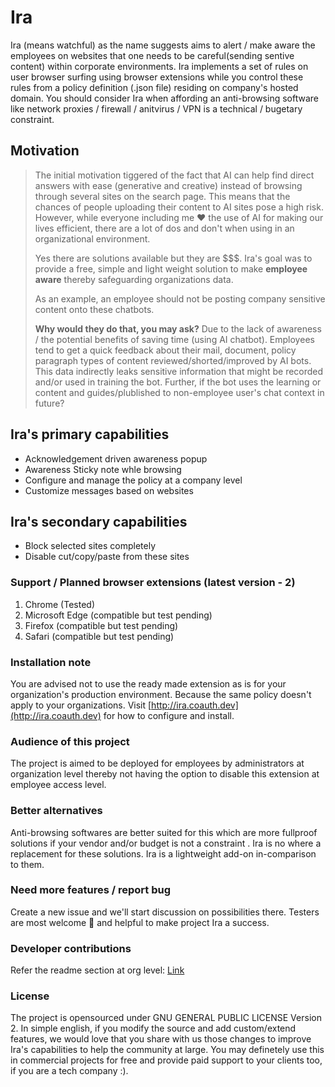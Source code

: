 # Ira

Ira (means watchful) as the name suggests aims to alert / make aware the employees on websites that one needs to be careful(sending sentive content) within corporate environments. Ira implements a set of rules on user browser surfing using browser extensions while you control these rules from a policy definition (.json file) residing on company's hosted domain. You should consider Ira when affording an anti-browsing software like network proxies / firewall / anitvirus / VPN is a technical / bugetary constraint.

## Motivation
> The initial motivation tiggered of the fact that AI can help find direct answers with ease (generative and creative) instead of browsing through several sites on the search page.
> This means that the chances of people uploading their content to AI sites pose a high risk.
> However, while everyone including me ❤️ the use of AI for making our lives efficient, there are a lot of dos and don't when using in an organizational environment. 
> 
> Yes there are solutions available but they are $$$. Ira's goal was to provide a free, simple and light weight solution to make **employee aware** thereby safeguarding organizations data.
> 
> As an example, an employee should not be posting company sensitive content onto these chatbots. 
> 
> **Why would they do that, you may ask?**
> Due to the lack of awareness / the potential benefits of saving time (using AI chatbot). Employees tend to get a quick feedback about their mail, document, policy paragraph types of content reviewed/shorted/improved by AI bots. This data indirectly leaks sensitive information that might be recorded and/or used in training the bot. Further, if the bot uses the learning or content and guides/plublished to non-employee user's chat context in future?



## Ira's primary capabilities

- Acknowledgement driven awareness popup
- Awareness Sticky note whle browsing
- Configure and manage the policy at a company level
- Customize messages based on websites

## Ira's secondary capabilities

- Block selected sites completely
- Disable cut/copy/paste from these sites


### Support / Planned browser extensions (latest version - 2)

1. Chrome (Tested)
2. Microsoft Edge (compatible but test pending)
3. Firefox (compatible but test pending)
4. Safari (compatible but test pending)

### Installation note

You are advised not to use the ready made extension as is for your organization's production environment. Because the same policy doesn't apply to your organizations. Visit [http://ira.coauth.dev](http://ira.coauth.dev) for how to configure and install.


### Audience of this project

The project is aimed to be deployed for employees by administrators at organization level thereby not having the option to disable this extension at employee access level.

### Better alternatives

Anti-browsing softwares are better suited for this which are more fullproof solutions if your vendor and/or budget is not a constraint . Ira is no where a replacement for these solutions. Ira is a lightweight add-on in-comparison to them.

### Need more features / report bug
Create a new issue and we'll start discussion on possibilities there. Testers are most welcome 💛 and helpful to make project Ira a success.

### Developer contributions
Refer the readme section at org level: [Link](https://github.com/coauth)

### License
The project is opensourced under GNU GENERAL PUBLIC LICENSE Version 2. In simple english, if you modify the source and add custom/extend features, we would love that you share with us those changes to improve Ira's capabilities to help the community at large. You may definetely use this in commercial projects for free and provide paid support to your clients too, if you are a tech company :).
